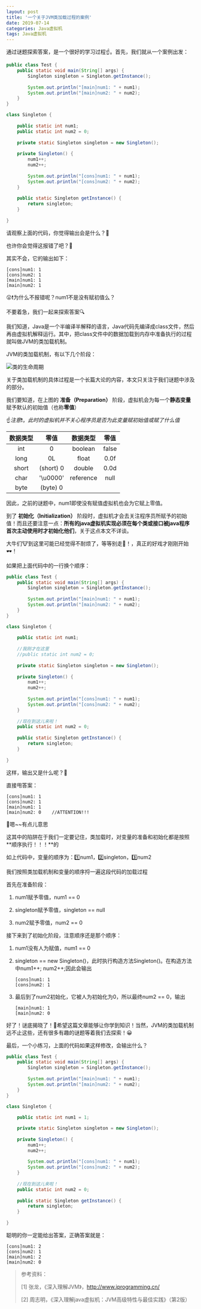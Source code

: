 ```yaml
---
layout: post
title: '一个关于JVM类加载过程的案例'
date: 2019-07-14
categories: Java虚拟机
tags: Java虚拟机 
---
```


通过谜题探索答案，是一个很好的学习过程:point_up:。首先，我们就从一个案例出发：

```java
public class Test {
	public static void main(String[] args) {
        Singleton singleton = Singleton.getInstance();
        
		System.out.println("[main]num1: " + num1);
        System.out.println("[main]num2: " + num2);
	}
}

class Singleton {
	
	public static int num1;
    public static int num2 = 0;
	
	private static Singleton singleton = new Singleton();
	
	private Singleton() {
		num1++;
		num2++;
		
		System.out.println("[cons]num1: " + num1);
		System.out.println("[cons]num2: " + num2);
	}
	
	public static Singleton getInstance() {
		return singleton;
	}
	
}
```

请观察上面的代码，你觉得输出会是什么？:thinking:

也许你会觉得这报错了吧？:thinking:

其实不会，它的输出如下：

```
[cons]num1: 1
[cons]num2: 1
[main]num1: 1
[main]num2: 1
```

:open_mouth::exclamation:为什么不报错呢？num1不是没有赋初值么？

不要着急，我们一起来探索答案:mag:

我们知道，Java是一个半编译半解释的语言，Java代码先编译成class文件，然后再由虚拟机解释运行。其中，把class文件中的数据加载到内存中准备执行的过程就叫做JVM的类加载机制。

JVM的类加载机制，有以下几个阶段：

![类的生命周期](https://img-blog.csdnimg.cn/20190714165122310.jpg?x-oss-process=image/watermark,type_ZmFuZ3poZW5naGVpdGk,shadow_10,text_aHR0cHM6Ly9ibG9nLmNzZG4ubmV0L2JhaWR1XzMyMDQ1MjAx,size_16,color_FFFFFF,t_70)

关于类加载机制的具体过程是一个长篇大论的内容，本文只关注于我们谜题中涉及的部分。

我们要知道，在上图的 **准备（Preparation）** 阶段，虚拟机会为每一个**静态变量**赋予默认的初始值（也称**零值**）

:point_up:*注意*:exclamation:，*此时的虚拟机并不关心程序员是否为此变量赋初始值或赋了什么值*

| 数据类型 |   零值    | 数据类型  | 零值  |
| :------: | :-------: | :-------: | :---: |
|   int    |     0     |  boolean  | false |
|   long   |    0L     |   float   | 0.0f  |
|  short   | (short) 0 |  double   | 0.0d  |
|   char   | '\u0000'  | reference | null  |
|   byte   | (byte) 0  |           |       |

因此，之前的谜题中，num1即使没有赋值虚拟机也会为它赋上零值。

到了 **初始化（Initialization）** 阶段时，虚拟机才会去关注程序员所赋予的初始值！而且还要注意一点：**所有的java虚拟机实现必须在每个类或接口被java程序首次主动使用时才初始化他们**，关于这点本文不详谈。

大牛们:cow:到这里可能已经觉得不耐烦了，等等别走:wave:！，真正的好戏才刚刚开始:dark_sunglasses:！

如果把上面代码中的一行换个顺序：

```java
public class Test {
    public static void main(String[] args) {
        Singleton singleton = Singleton.getInstance();
        
        System.out.println("[main]num1: " + num1);
        System.out.println("[main]num2: " + num2);
    }
}

class Singleton {
    
    public static int num1;
    
    //我刚才在这里
    //public static int num2 = 0;
    
    private static Singleton singleton = new Singleton();
    
    private Singleton() {
        num1++;
        num2++;
        
        System.out.println("[cons]num1: " + num1);
        System.out.println("[cons]num2: " + num2);
    }
    
    //现在到这儿来啦！
    public static int num2 = 0;
    
    public static Singleton getInstance() {
        return singleton;
    }
    
}
```

这样，输出又是什么呢？:thinking:

直接甩答案：

```
[cons]num1: 1
[cons]num2: 1
[main]num1: 1
[main]num2: 0    //ATTENTION!!!
```

:thinking:嗯~~有点儿意思

这其中的陷阱在于我们一定要记住，类加载时，对变量的准备和初始化都是按照**顺序执行！！！**的

如上代码中，变量的顺序为：:one:num1，:two:singleton，:three:num2

我们按照类加载机制和变量的顺序捋一遍这段代码的加载过程

首先在准备阶段：

1. num1赋予零值，num1 == 0

2. singleton赋予零值，singleton == null
3. num2赋予零值，num2 == 0

接下来到了初始化阶段，注意顺序还是那个顺序：

1. num1没有人为赋值，num1 == 0

2. singleton == new Singleton()，此时执行构造方法Singleton()。在构造方法中num1++; num2++;因此会输出

   ```
   [cons]num1: 1
   [cons]num2: 1
   ```

3. 最后到了num2初始化，它被人为初始化为0，所以最终num2 == 0，输出

   ```
   [main]num1: 1
   [main]num2: 0
   ```

好了！谜底揭晓了！:tada:希望这篇文章能够让你学到知识！当然，JVM的类加载机制远不止这些，还有很多有趣的谜题等着我们去探索！:grinning:

最后，一个小练习，上面的代码如果这样修改，会输出什么？

```java
public class Test {
    public static void main(String[] args) {
        Singleton singleton = Singleton.getInstance();
        
        System.out.println("[main]num1: " + num1);
        System.out.println("[main]num2: " + num2);
    }
}

class Singleton {
    
    public static int num1 = 1;

    private static Singleton singleton = new Singleton();
    
    private Singleton() {
        num1++;
        num2++;
        
        System.out.println("[cons]num1: " + num1);
        System.out.println("[cons]num2: " + num2);
    }
    
    //现在到这儿来啦！
    public static int num2 = 0;
    
    public static Singleton getInstance() {
        return singleton;
    }
    
}
```

聪明的你一定能给出答案，正确答案就是：

```
[cons]num1: 2
[cons]num2: 1
[main]num1: 2
[main]num2: 0
```

> 参考资料：
>
> [1] 张龙，《深入理解JVM》，http://www.iprogramming.cn/
>
> [2] 周志明，《深入理解java虚拟机：JVM高级特性与最佳实践》（第2版）

